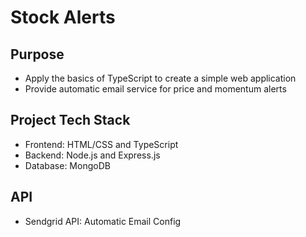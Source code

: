 # Stock Alerts

## Purpose

- Apply the basics of TypeScript to create a simple web application
- Provide automatic email service for price and momentum alerts

## Project Tech Stack

- Frontend: HTML/CSS and TypeScript
- Backend: Node.js and Express.js
- Database: MongoDB

## API

- Sendgrid API: Automatic Email Config
